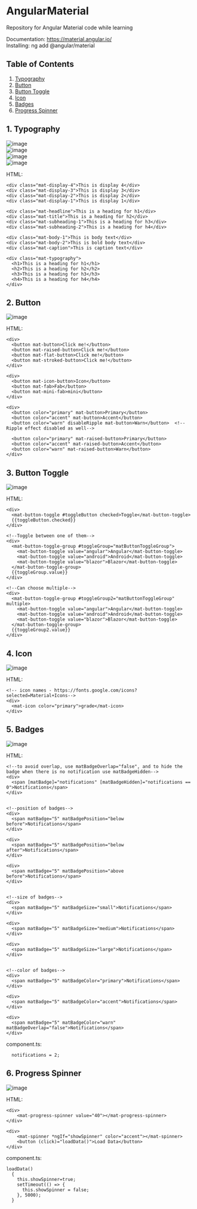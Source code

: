 # AngularMaterial
Repository for Angular Material code while learning

Documentation: https://material.angular.io/ <br/>
Installing: ng add @angular/material

## Table of Contents
1. [Typography](#typography)
2. [Button](#button)
3. [Button Toggle](#buttonToggle)
4. [Icon](#icon)
5. [Badges](#badges)
6. [Progress Spinner](#progressSpinner)

## 1. Typography <a name="typography"></a>
![image](https://user-images.githubusercontent.com/71009398/126654265-33302da7-a26d-4096-a9b2-1a263b1fa6a0.png)<br/>
![image](https://user-images.githubusercontent.com/71009398/126654427-7b807403-df63-4c02-ba32-15a912c22c89.png)<br/>
![image](https://user-images.githubusercontent.com/71009398/126654468-880a1896-d6a6-4bb9-ae73-b04892876a12.png)<br/>
![image](https://user-images.githubusercontent.com/71009398/126654523-bd5a0aa5-3913-46b6-a8f8-bff78ba95737.png)<br/>

HTML:
```
<div class="mat-display-4">This is display 4</div>
<div class="mat-display-3">This is display 3</div>
<div class="mat-display-2">This is display 2</div>
<div class="mat-display-1">This is display 1</div>

<div class="mat-headline">This is a heading for h1</div>
<div class="mat-title">This is a heading for h2</div>
<div class="mat-subheading-1">This is a heading for h3</div>
<div class="mat-subheading-2">This is a heading for h4</div>

<div class="mat-body-1">This is body text</div>
<div class="mat-body-2">This is bold body text</div>
<div class="mat-caption">This is caption text</div>

<div class="mat-typography">
  <h1>This is a heading for h1</h1>
  <h2>This is a heading for h2</h2>
  <h3>This is a heading for h3</h3>
  <h4>This is a heading for h4</h4>
</div>
```

## 2. Button <a name="button"></a>
![image](https://user-images.githubusercontent.com/71009398/126654908-90f0cd9b-b6af-403b-8463-31b25008d501.png)<br/>

HTML:
```
<div>
  <button mat-button>Click me!</button>
  <button mat-raised-button>Click me!</button>
  <button mat-flat-button>Click me!</button>
  <button mat-stroked-button>Click me!</button>
</div>

<div>
  <button mat-icon-button>Icon</button>
  <button mat-fab>Fab</button>
  <button mat-mini-fab>mini</button>
</div>

<div>
  <button color="primary" mat-button>Primary</button>
  <button color="accent" mat-button>Accent</button>
  <button color="warn" disableRipple mat-button>Warn</button>  <!--Ripple effect disabled as well-->

  <button color="primary" mat-raised-button>Primary</button>
  <button color="accent" mat-raised-button>Accent</button>
  <button color="warn" mat-raised-button>Warn</button>
</div>
```

## 3. Button Toggle <a name="buttonToggle"></a>
![image](https://user-images.githubusercontent.com/71009398/126655447-e033762a-a5fb-46d7-b5cc-7d0bbc7e733a.png)<br/>

HTML:
```
<div>
  <mat-button-toggle #toggleButton checked>Toggle</mat-button-toggle>
  {{toggleButton.checked}}
</div>

<!--Toggle between one of them-->
<div>
  <mat-button-toggle-group #toggleGroup="matButtonToggleGroup">
    <mat-button-toggle value="angular">Angular</mat-button-toggle>
    <mat-button-toggle value="android">Android</mat-button-toggle>
    <mat-button-toggle value="blazor">Blazor</mat-button-toggle>
  </mat-button-toggle-group>
  {{toggleGroup.value}}
</div>

<!--Can choose multiple-->
<div>
  <mat-button-toggle-group #toggleGroup2="matButtonToggleGroup" multiple>
    <mat-button-toggle value="angular">Angular</mat-button-toggle>
    <mat-button-toggle value="android">Android</mat-button-toggle>
    <mat-button-toggle value="blazor">Blazor</mat-button-toggle>
  </mat-button-toggle-group>
  {{toggleGroup2.value}}
</div>
```

## 4. Icon <a name="icon"></a>
![image](https://user-images.githubusercontent.com/71009398/126655949-bc914c7a-8cb6-40bf-aeeb-c2d0935e016d.png)<br/>

HTML:
```
<!-- icon names - https://fonts.google.com/icons?selected=Material+Icons-->
<div>
  <mat-icon color="primary">grade</mat-icon>
</div>
```

## 5. Badges <a name="badges"></a>
![image](https://user-images.githubusercontent.com/71009398/126656317-d75ba184-e3e7-4478-8409-d0bf4592fce1.png)<br/>

HTML:
```
<!--to avoid overlap, use matBadgeOverlap="false", and to hide the badge when there is no notification use matBadgeHidden-->
<div>
  <span [matBadge]="notifications" [matBadgeHidden]="notifications == 0">Notifications</span>
</div>


<!--position of badges-->
<div>
  <span matBadge="5" matBadgePosition="below before">Notifications</span>
</div>

<div>
  <span matBadge="5" matBadgePosition="below after">Notifications</span>
</div>

<div>
  <span matBadge="5" matBadgePosition="above before">Notifications</span>
</div>


<!--size of badges-->
<div>
  <span matBadge="5" matBadgeSize="small">Notifications</span>
</div>

<div>
  <span matBadge="5" matBadgeSize="medium">Notifications</span>
</div>

<div>
  <span matBadge="5" matBadgeSize="large">Notifications</span>
</div>


<!--color of badges-->
<div>
  <span matBadge="5" matBadgeColor="primary">Notifications</span>
</div>

<div>
  <span matBadge="5" matBadgeColor="accent">Notifications</span>
</div>

<div>
  <span matBadge="5" matBadgeColor="warn" matBadgeOverlap="false">Notifications</span>
</div>
```

component.ts:
```
  notifications = 2;
```

## 6. Progress Spinner <a name="progressSpinner"/>
![image](https://user-images.githubusercontent.com/71009398/126904398-f4c918a7-182a-433a-b77b-7d799f9aac98.png)<br/>

HTML:
```
<div>
    <mat-progress-spinner value="40"></mat-progress-spinner>
</div>

<div>
    <mat-spinner *ngIf="showSpinner" color="accent"></mat-spinner>
    <button (click)="loadData()">Load Data</button>
</div>
```

component.ts:
```
loadData()
  {
    this.showSpinner=true;
    setTimeout(() => {
      this.showSpinner = false;
    }, 5000);
  }
```















